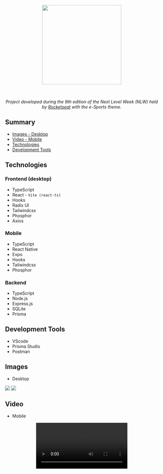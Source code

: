<div align="center">
  <img width="260px" src="https://user-images.githubusercontent.com/87145566/191269623-49a6ee58-eb0b-4176-95dd-9c7006d12e4d.svg" />
</div>

<br />
<br />

<p align="center">
  <i>
    Project developed during the 9th edition of the Next Level Week (NLW) held by <a href="https://www.rocketseat.com.br/">Rocketseat</a> with the e-Sports theme.
  </i>
</p>


## Summary

- [Images - Desktop](#images)
- [Video - Mobile](#video)
- [Technologies](#technologies)
- [Development Tools](#development-tools)

## Technologies

### Frontend (desktop)

- TypeScript
- React - `Vite (react-ts)`
- Hooks
- Radix UI
- Tailwindcss
- Phosphor
- Axios

### Mobile

- TypeScript
- React Native
- Expo
- Hooks
- Tailwindcss
- Phosphor

### Backend

- TypeScript
- Node.js
- Express.js
- SQLite
- Prisma

## Development Tools

- VScode
- Prisma Studio
- Postman

## Images

- Desktop

<div>
  <img src="https://user-images.githubusercontent.com/87145566/191150440-e4b2e4d4-1376-4262-ab18-42fde650af96.png" />
  <img src="https://user-images.githubusercontent.com/87145566/191150449-e5a348e8-c81d-41f3-9448-b29a15d477f0.png" />
</div>

## Video

- Mobile

<div align="center">
  <video src="https://user-images.githubusercontent.com/87145566/191153617-3fdc437a-601c-49d5-9fa0-1bf42df55484.mp4" autoplay>
    Desculpa, o seu navegador não suporta vídeos incorporados
  </video>
</div>

